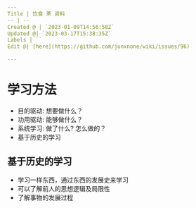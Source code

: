 ```yaml
---
Title | 饮食 茶 资料
-- | --
Created @ | `2023-01-09T14:56:58Z`
Updated @| `2023-03-17T15:38:35Z`
Labels | ``
Edit @| [here](https://github.com/junxnone/wiki/issues/96)

---
```

# 学习方法

- 目的驱动: 想要做什么？
- 功用驱动: 能够做什么？
- 系统学习: 做了什么? 怎么做的？
- 基于历史的学习

## 基于历史的学习

- 学习一样东西，通过东西的发展史来学习
- 可以了解前人的思想逻辑及局限性
- 了解事物的发展过程

